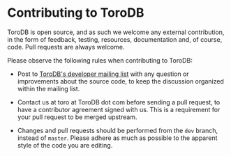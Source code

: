 Contributing to ToroDB
=======================

ToroDB is open source, and as such we welcome any external contribution, in the form of feedback, testing, resources, documentation and, of course, code.
Pull requests are always welcome.

Please observe the following rules when contributing to ToroDB:

* Post to [ToroDB's developer mailing list][1] with any question or improvements about the source code, to keep the discussion organized within the mailing list.

* Contact us at toro at ToroDB dot com before sending a pull request, to have a contributor agreement signed with us. This is a requirement for your pull request to be merged upstream.

* Changes and pull requests should be performed from the ``dev`` branch, instead of ``master``. Please adhere as much as possible to the apparent style of the code you are editing.


[1]: https://groups.google.com/forum/#!forum/torodb-dev
